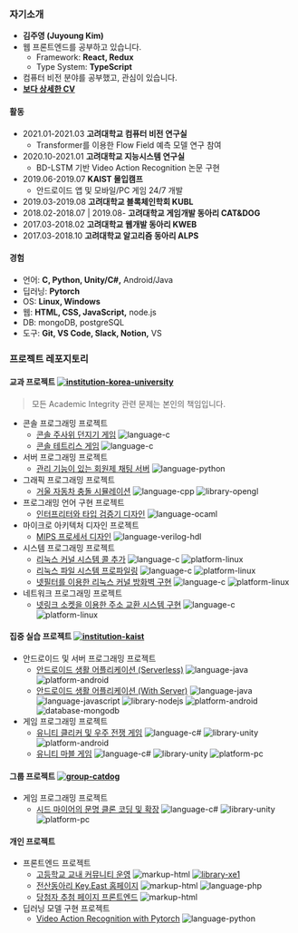 ### 자기소개

  * __김주영 (Juyoung Kim)__
  * 웹 프론트엔드를 공부하고 있습니다.
    * Framework: __React, Redux__
    * Type System: __TypeScript__
  * 컴퓨터 비전 분야를 공부했고, 관심이 있습니다.
  * [__보다 상세한 CV__](static/2022_표준이력서_김주영.pdf)

#### 활동

  * 2021.01-2021.03 __고려대학교 컴퓨터 비전 연구실__
    * Transformer를 이용한 Flow Field 예측 모델 연구 참여
  * 2020.10-2021.01 __고려대학교 지능시스템 연구실__
    * BD-LSTM 기반 Video Action Recognition 논문 구현
  * 2019.06-2019.07 __KAIST 몰입캠프__
    * 안드로이드 앱 및 모바일/PC 게임 24/7 개발
  * 2019.03-2019.08 __고려대학교 블록체인학회 KUBL__
  * 2018.02-2018.07 | 2019.08- __고려대학교 게임개발 동아리 CAT&DOG__
  * 2017.03-2018.02 __고려대학교 웹개발 동아리 KWEB__
  * 2017.03-2018.10 __고려대학교 알고리즘 동아리 ALPS__

#### 경험

  * 언어: __C, Python, Unity/C#,__ Android/Java
  * 딥러닝: __Pytorch__
  * OS: __Linux, Windows__
  * 웹: __HTML, CSS, JavaScript,__ node.js
  * DB: mongoDB, postgreSQL
  * 도구: __Git, VS Code, Slack, Notion,__ VS

### 프로젝트 레포지토리

#### 교과 프로젝트 [![institution-korea-university][korea-university-image]][korea-university-cs-url]

> 모든 Academic Integrity 관련 문제는 본인의 책임입니다.

  * 콘솔 프로그래밍 프로젝트
    * [콘솔 주사위 던지기 게임](https://github.com/nestiank/console-dice-game) ![language-c][language-c]
    * [콘솔 테트리스 게임](https://github.com/nestiank/console-tetris-game) ![language-c][language-c]
  * 서버 프로그래밍 프로젝트
    * [관리 기능이 있는 회원제 채팅 서버](https://github.com/nestiank/python-chat-server) ![language-python][language-python]
  * 그래픽 프로그래밍 프로젝트
    * [거울 자동차 충돌 시뮬레이션](https://github.com/nestiank/opengl-mirror-car-accident) ![language-cpp][language-cpp] ![library-opengl][library-opengl]
  * 프로그래밍 언어 구현 프로젝트
    * [인터프리터와 타입 검증기 디자인](https://github.com/nestiank/ml-interpreter-type-analyser-design) ![language-ocaml]
  * 마이크로 아키텍처 디자인 프로젝트
    * [MIPS 프로세서 디자인](https://github.com/nestiank/mips-processor-design) ![language-verilog-hdl][language-verilog-hdl]
  * 시스템 프로그래밍 프로젝트
    * [리눅스 커널 시스템 콜 추가](https://github.com/nestiank/linux-kernel-system-call-addition) ![language-c][language-c] ![platform-linux][platform-linux]
    * [리눅스 파일 시스템 프로파일링](https://github.com/nestiank/linux-file-system-profiling) ![language-c][language-c] ![platform-linux][platform-linux]
    * [넷필터를 이용한 리눅스 커널 방화벽 구현](https://github.com/nestiank/linux-kernel-netfilter-firewall) ![language-c][language-c] ![platform-linux][platform-linux]
  * 네트워크 프로그래밍 프로젝트
    * [넷링크 소켓을 이용한 주소 교환 시스템 구현](https://github.com/nestiank/netlink-socket-exchange-server) ![language-c][language-c] ![platform-linux][platform-linux]

#### 집중 실습 프로젝트 [![institution-kaist][kaist-image]][kaist-cs-url]

  * 안드로이드 및 서버 프로그래밍 프로젝트
    * [안드로이드 생활 어플리케이션 (Serverless)](https://github.com/nestiank/madcamp-android-serverless) ![language-java][language-java] ![platform-android][platform-android]
    * [안드로이드 생활 어플리케이션 (With Server)](https://github.com/nestiank/madcamp-android-server-sync) ![language-java][language-java] ![language-javascript][language-javascript] ![library-nodejs][library-nodejs] ![platform-android][platform-android] ![database-mongodb][database-mongodb]
  * 게임 프로그래밍 프로젝트
    * [유니티 클리커 및 우주 전쟁 게임](https://github.com/nestiank/madcamp-clicker-galaga-game) ![language-c#][language-c#] ![library-unity][library-unity] ![platform-android][platform-android]
    * [유니티 마블 게임](https://github.com/nestiank/madcamp-marble-board-game) ![language-c#][language-c#] ![library-unity][library-unity] ![platform-pc][platform-pc]

#### 그룹 프로젝트 [![group-catdog][catdog-image]][catdog-url]

  * 게임 프로그래밍 프로젝트
    * [시드 마이어의 문명 클론 코딩 및 확장](https://github.com/nestiank/extended-civilization-refactoring) ![language-c#][language-c#] ![library-unity][library-unity] ![platform-pc][platform-pc]

#### 개인 프로젝트

  * 프론트엔드 프로젝트
    * [고등학교 교내 커뮤니티 운영](https://github.com/nestiank/community-cshians) ![markup-html][markup-html] [![library-xe1][library-xe1]][library-xe1-url]
    * [전산동아리 Key.East 홈페이지](https://github.com/nestiank/circle-keyeast-webpage) ![markup-html][markup-html] ![language-php][language-php]
    * [당첨자 추첨 페이지 프론트엔드](https://github.com/nestiank/kubl-raffle-event-webpage) ![markup-html][markup-html]
  * 딥러닝 모델 구현 프로젝트
    * [Video Action Recognition with Pytorch](https://github.com/nestiank/action-recognition-cnn-bd-lstm) ![language-python][language-python]

<!-- Image definitions: Institutions and Groups -->
[korea-university-image]: https://img.shields.io/badge/Institution-Korea%20University-red
[korea-university-cs-url]: http://cs.korea.ac.kr
[kaist-image]: https://img.shields.io/badge/Institution-KAIST-blue
[kaist-cs-url]: https://cs.kaist.ac.kr
[catdog-image]: https://img.shields.io/badge/Group-CAT&DOG-red
[catdog-url]: https://catdog.korea.ac.kr

<!-- Image definitions: Languages and Libraries -->
[markup-html]: https://img.shields.io/badge/Markup-HTML-orange
[language-c]: https://img.shields.io/badge/Language-C-orange
[language-cpp]: https://img.shields.io/badge/Language-C%2B%2B-orange
[language-python]: https://img.shields.io/badge/Language-Python-orange
[language-java]: https://img.shields.io/badge/Language-Java-orange
[language-javascript]: https://img.shields.io/badge/Language-JavaScript-orange
[language-c#]: https://img.shields.io/badge/Language-C%23-orange
[language-verilog-hdl]: https://img.shields.io/badge/Language-Verilog%20HDL-orange
[language-php]: https://img.shields.io/badge/Language-PHP-orange
[language-ocaml]: https://img.shields.io/badge/Language-OCaml-orange
[library-opengl]: https://img.shields.io/badge/Library-OpenGL-green
[library-nodejs]: https://img.shields.io/badge/Library-Node.js-green
[library-unity]: https://img.shields.io/badge/Library-Unity-green
[library-xe1]: https://img.shields.io/badge/Library-XpressEngine%201.8-green
[library-xe1-url]: https://xe1.xpressengine.com

<!-- Image definitions: Platforms and Databases -->
[platform-android]: https://img.shields.io/badge/Platform-Android-yellowgreen
[platform-pc]: https://img.shields.io/badge/Platform-PC-yellowgreen
[platform-linux]: https://img.shields.io/badge/Platform-Linux-yellowgreen
[database-mongodb]: https://img.shields.io/badge/Database-mongoDB-00cccc
